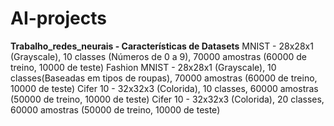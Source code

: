 # AI-projects

**Trabalho_redes_neurais - Características de Datasets**
MNIST - 28x28x1 (Grayscale), 10 classes (Números de 0 a 9), 70000 amostras (60000 de treino, 10000 de teste)
Fashion MNIST - 28x28x1 (Grayscale), 10 classes(Baseadas em tipos de roupas), 70000 amostras (60000 de treino, 10000 de teste)
Cifer 10 - 32x32x3 (Colorida), 10 classes, 60000 amostras (50000 de treino, 10000 de teste)
Cifer 10 - 32x32x3 (Colorida), 20 classes, 60000 amostras (50000 de treino, 10000 de teste)
